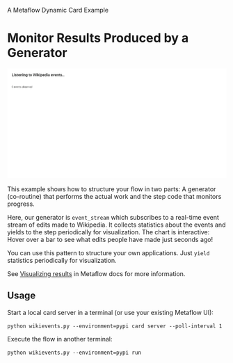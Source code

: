 
A Metaflow Dynamic Card Example
# Monitor Results Produced by a Generator

![](../images/rtcard-wikievents.gif)

This example shows how to structure your flow in two parts: A generator (co-routine) that
performs the actual work and the step code that monitors progress.

Here, our generator is `event_stream` which subscribes to a real-time event stream of
edits made to Wikipedia. It collects statistics about the events and yields to the
step periodically for visualization. The chart is interactive: Hover over a bar to
see what edits people have made just seconds ago!

You can use this pattern to structure your own applications. Just `yield` statistics
periodically for visualization.

See [Visualizing results](https://docs.metaflow.org/metaflow/visualizing-results) in Metaflow docs for more information.

## Usage

Start a local card server in a terminal (or use your existing Metaflow UI):
```
python wikievents.py --environment=pypi card server --poll-interval 1
```
Execute the flow in another terminal:
```
python wikievents.py --environment=pypi run
```
